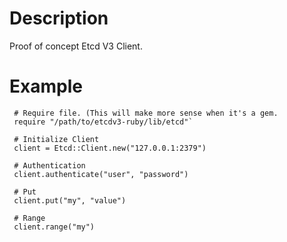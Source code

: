 # Description

Proof of concept Etcd V3 Client.


# Example

     # Require file. (This will make more sense when it's a gem.
     require "/path/to/etcdv3-ruby/lib/etcd"`
    
     # Initialize Client
     client = Etcd::Client.new("127.0.0.1:2379")
     
     # Authentication
     client.authenticate("user", "password")
     
     # Put
     client.put("my", "value")
     
     # Range
     client.range("my")

